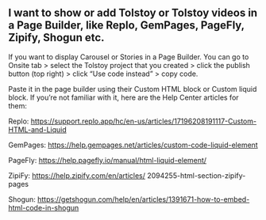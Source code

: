 ## I want to show or add Tolstoy or Tolstoy videos in a Page Builder, like Replo, GemPages, PageFly, Zipify, Shogun etc.

If you want to display Carousel or Stories in a Page Builder. You can go to Onsite tab > select the Tolstoy project that you created > click the publish button (top right) > click “Use code instead” > copy code.

Paste it in the page builder using their Custom HTML block or Custom liquid block. If you’re not familiar with it, here are the Help Center articles for them:

Replo: https://support.replo.app/hc/en-us/articles/17196208191117-Custom-HTML-and-Liquid

GemPages: https://help.gempages.net/articles/custom-code-liquid-element

PageFly: https://help.pagefly.io/manual/html-liquid-element/

ZipiFy: https://help.zipify.com/en/articles/
2094255-html-section-zipify-pages

Shogun: https://getshogun.com/help/en/articles/1391671-how-to-embed-html-code-in-shogun
